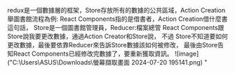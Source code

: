 redux是一個數據層的框架，Store存放所有的數據的公共區域，Action Creation
舉圖書館流程為例:
React Components指的是借書者，Action Creation借什麼書這句話，
Store是一個圖書館管理員，Reducer:檔案總管
React Components跟Store說我要更改數據，通過Action Creator和Store說，
不過 Store不知道要如何更改數據，最後要依靠Reducer來告訴Store數據該如何被修改，
最後由Store告知React Components已經修改完數據了，要重新獲取資訊。
![image]("C:\Users\ASUS\Downloads\螢幕擷取畫面 2024-07-20 195141.png)
"
